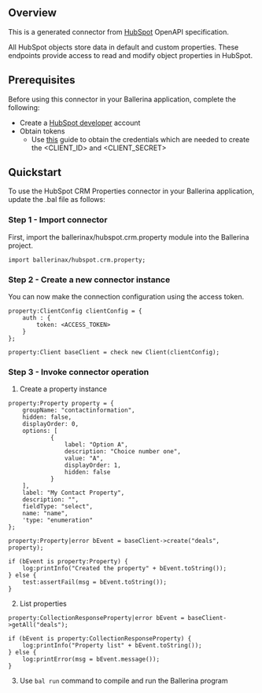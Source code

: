 ## Overview
This is a generated connector from [HubSpot](https://www.hubspot.com/) OpenAPI specification. 

All HubSpot objects store data in default and custom properties. These endpoints provide access to read and modify object properties in HubSpot.
## Prerequisites
Before using this connector in your Ballerina application, complete the following:
* Create a [HubSpot developer](https://developers.hubspot.com/) account
* Obtain tokens
    - Use [this](https://developers.hubspot.com/docs/api/working-with-oauth4) guide to obtain the credentials which are needed to create the <CLIENT_ID> and <CLIENT_SECRET>

## Quickstart
To use the HubSpot CRM Properties connector in your Ballerina application, update the .bal file as follows:
### Step 1 - Import connector
First, import the ballerinax/hubspot.crm.property module into the Ballerina project.
```ballerina
import ballerinax/hubspot.crm.property;
```

### Step 2 - Create a new connector instance
You can now make the connection configuration using the access token.
```ballerina
property:ClientConfig clientConfig = {
    auth : {
        token: <ACCESS_TOKEN>
    }
};

property:Client baseClient = check new Client(clientConfig);

```
### Step 3 - Invoke connector operation

1. Create a property instance

```ballerina
property:Property property = {
    groupName: "contactinformation",
    hidden: false,
    displayOrder: 0,
    options: [
            {
                label: "Option A",
                description: "Choice number one",
                value: "A",
                displayOrder: 1,
                hidden: false
            } 
    ],
    label: "My Contact Property",
    description: "",
    fieldType: "select",
    name: "name",
    'type: "enumeration"
};

property:Property|error bEvent = baseClient->create("deals", property);

if (bEvent is property:Property) {
    log:printInfo("Created the property" + bEvent.toString());
} else {
    test:assertFail(msg = bEvent.toString());
}
```
2. List properties

```ballerina
property:CollectionResponseProperty|error bEvent = baseClient->getAll("deals");

if (bEvent is property:CollectionResponseProperty) {
    log:printInfo("Property list" + bEvent.toString());
} else {
    log:printError(msg = bEvent.message());
}
```

3. Use `bal run` command to compile and run the Ballerina program
